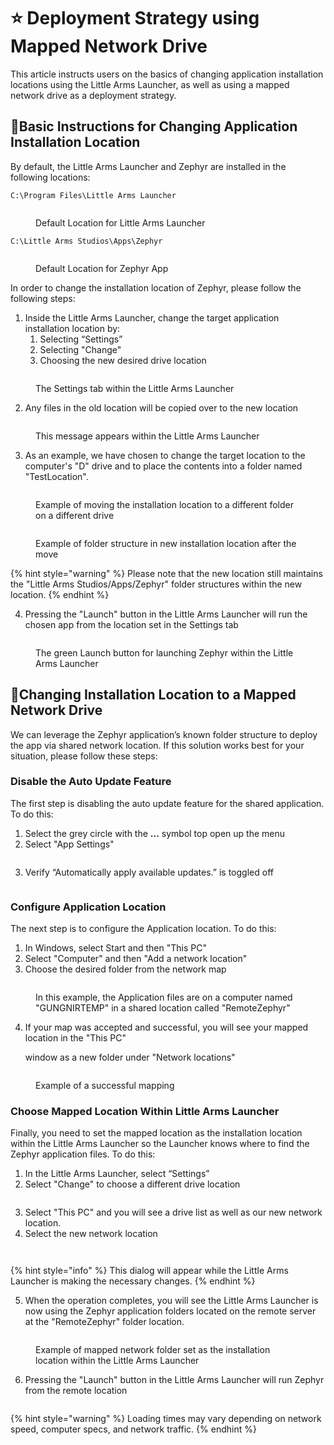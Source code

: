 # ⭐ Deployment Strategy using Mapped Network Drive

This article instructs users on the basics of changing application installation locations using the Little Arms Launcher, as well as using a mapped network drive as a deployment strategy.

## 📘Basic Instructions for Changing Application Installation Location <a href="#ud83d-udcd8-basic-instructions-for-changing-application-installation-location" id="ud83d-udcd8-basic-instructions-for-changing-application-installation-location"></a>

By default, the Little Arms Launcher and Zephyr are installed in the following locations:

`C:\Program Files\Little Arms Launcher`

<figure><img src="../../.gitbook/assets/image (8) (1) (1) (1) (1).png" alt=""><figcaption><p>Default Location for Little Arms Launcher</p></figcaption></figure>

`C:\Little Arms Studios\Apps\Zephyr`

<figure><img src="../../.gitbook/assets/image (1) (1) (1) (1) (1) (1) (1) (1).png" alt=""><figcaption><p>Default Location for Zephyr App</p></figcaption></figure>

In order to change the installation location of Zephyr, please follow the following steps:

1. Inside the Little Arms Launcher, change the target application installation location by:
   1. Selecting “Settings”
   2. Selecting "Change"
   3. Choosing the new desired drive location

<figure><img src="../../.gitbook/assets/image (2) (1) (1) (1) (1) (1) (1) (1).png" alt=""><figcaption><p>The Settings tab within the Little Arms Launcher</p></figcaption></figure>

2. Any files in the old location will be copied over to the new location

<figure><img src="../../.gitbook/assets/image (3) (1) (1) (1) (1) (1) (1).png" alt=""><figcaption><p>This message appears within the Little Arms Launcher</p></figcaption></figure>

3. As an example, we have chosen to change the target location to the computer's "D" drive and to place the contents into a folder named "TestLocation".

<figure><img src="../../.gitbook/assets/image (4) (1) (1) (1) (1) (1) (1).png" alt=""><figcaption><p>Example of moving the installation location to a different folder on a different drive</p></figcaption></figure>

<figure><img src="../../.gitbook/assets/image (5) (1) (1) (1) (1) (1) (1).png" alt=""><figcaption><p>Example of folder structure in new installation location after the move</p></figcaption></figure>

{% hint style="warning" %}
Please note that the new location still maintains the "Little Arms Studios/Apps/Zephyr" folder structures within the new location.
{% endhint %}

4. Pressing the "Launch" button in the Little Arms Launcher will run the chosen app from the location set in the Settings tab

<figure><img src="../../.gitbook/assets/image (6) (1) (1) (1) (1) (1).png" alt=""><figcaption><p>The green Launch button for launching Zephyr within the Little Arms Launcher</p></figcaption></figure>

## 📘Changing Installation Location to a Mapped Network Drive <a href="#ud83d-udcd8-changing-installation-location-to-a-mapped-network-drive" id="ud83d-udcd8-changing-installation-location-to-a-mapped-network-drive"></a>

We can leverage the Zephyr application’s known folder structure to deploy the app via shared network location. If this solution works best for your situation, please follow these steps:

### Disable the Auto Update Feature <a href="#disable-the-auto-update-feature" id="disable-the-auto-update-feature"></a>

The first step is disabling the auto update feature for the shared application. To do this:

1. Select the grey circle with the **...** symbol top open up the menu
2. Select "App Settings"

<figure><img src="../../.gitbook/assets/image (7) (1) (1) (1) (1) (1).png" alt=""><figcaption></figcaption></figure>

3. Verify “Automatically apply available updates.” is toggled off

<figure><img src="../../.gitbook/assets/image (8) (1) (1) (1) (1) (1).png" alt=""><figcaption></figcaption></figure>

### Configure Application Location <a href="#configure-application-location" id="configure-application-location"></a>

The next step is to configure the Application location. To do this:

1. In Windows, select Start and then "This PC"
2. Select "Computer" and then "Add a network location"
3. Choose the desired folder from the network map

<figure><img src="../../.gitbook/assets/image (9) (1) (1) (1) (1).png" alt=""><figcaption><p>In this example, the Application files are on a computer named "GUNGNIRTEMP" in a shared location called "RemoteZephyr"</p></figcaption></figure>

4.  If your map was accepted and successful, you will see your mapped location in the "This PC"

    window as a new folder under "Network locations"

<figure><img src="../../.gitbook/assets/image (10) (1) (1) (1) (1).png" alt=""><figcaption><p>Example of a successful mapping</p></figcaption></figure>

### Choose Mapped Location Within Little Arms Launcher <a href="#choose-mapped-location-within-little-arms-launcher" id="choose-mapped-location-within-little-arms-launcher"></a>

Finally, you need to set the mapped location as the installation location within the Little Arms Launcher so the Launcher knows where to find the Zephyr application files. To do this:

1. In the Little Arms Launcher, select “Settings”
2. Select "Change" to choose a different drive location

<figure><img src="../../.gitbook/assets/image (11) (1) (1) (1) (1).png" alt=""><figcaption></figcaption></figure>

3. Select "This PC" and you will see a drive list as well as our new network location.
4. Select the new network location

<figure><img src="../../.gitbook/assets/image (12) (1) (1) (1).png" alt=""><figcaption></figcaption></figure>

<figure><img src="../../.gitbook/assets/image (13) (1) (1) (1).png" alt=""><figcaption></figcaption></figure>

{% hint style="info" %}
This dialog will appear while the Little Arms Launcher is making the necessary changes.
{% endhint %}

5. When the operation completes, you will see the Little Arms Launcher is now using the Zephyr application folders located on the remote server at the "RemoteZephyr" folder location.

<figure><img src="../../.gitbook/assets/image (15) (1) (1).png" alt=""><figcaption><p>Example of mapped network folder set as the installation location within the Little Arms Launcher</p></figcaption></figure>

6. Pressing the "Launch" button in the Little Arms Launcher will run Zephyr from the remote location

<figure><img src="../../.gitbook/assets/image (16) (1) (1).png" alt=""><figcaption></figcaption></figure>

{% hint style="warning" %}
Loading times may vary depending on network speed, computer specs, and network traffic.
{% endhint %}
